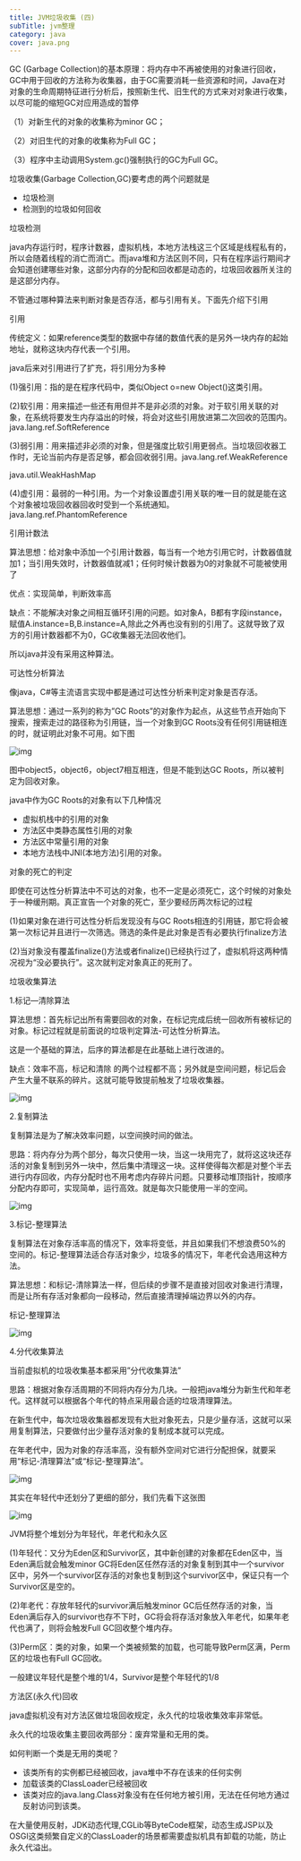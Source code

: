 ```yaml
---
title: JVM垃圾收集 (四)
subTitle: jvm整理
category: java
cover: java.png
---
```


GC (Garbage Collection)的基本原理：将内存中不再被使用的对象进行回收，GC中用于回收的方法称为收集器，由于GC需要消耗一些资源和时间，Java在对对象的生命周期特征进行分析后，按照新生代、旧生代的方式来对对象进行收集，以尽可能的缩短GC对应用造成的暂停

（1）对新生代的对象的收集称为minor GC；

（2）对旧生代的对象的收集称为Full GC；

（3）程序中主动调用System.gc()强制执行的GC为Full GC。



垃圾收集(Garbage Collection,GC)要考虑的两个问题就是

- 垃圾检测
- 检测到的垃圾如何回收



垃圾检测 

java内存运行时，程序计数器，虚拟机栈，本地方法栈这三个区域是线程私有的，所以会随着线程的消亡而消亡。而java堆和方法区则不同，只有在程序运行期间才会知道创建哪些对象，这部分内存的分配和回收都是动态的，垃圾回收器所关注的是这部分内存。 



不管通过哪种算法来判断对象是否存活，都与引用有关。下面先介绍下引用 

引用 

传统定义：如果reference类型的数据中存储的数值代表的是另外一块内存的起始地址，就称这块内存代表一个引用。 

java后来对引用进行了扩充，将引用分为多种 

(1)强引用：指的是在程序代码中，类似Object o=new Object()这类引用。 

(2)软引用：用来描述一些还有用但并不是非必须的对象。对于软引用关联的对象，在系统将要发生内存溢出的时候，将会对这些引用放进第二次回收的范围内。java.lang.ref.SoftReference 

(3)弱引用：用来描述非必须的对象，但是强度比软引用更弱点。当垃圾回收器工作时，无论当前内存是否足够，都会回收弱引用。java.lang.ref.WeakReference 

java.util.WeakHashMap 

(4)虚引用：最弱的一种引用。为一个对象设置虚引用关联的唯一目的就是能在这个对象被垃圾回收器回收时受到一个系统通知。java.lang.ref.PhantomReference



引用计数法 

算法思想：给对象中添加一个引用计数器，每当有一个地方引用它时，计数器值就加1；当引用失效时，计数器值就减1；任何时候计数器为0的对象就不可能被使用了 

优点：实现简单，判断效率高 

缺点：不能解决对象之间相互循环引用的问题。如对象A，B都有字段instance，赋值A.instance=B,B.instance=A,除此之外再也没有别的引用了。这就导致了双方的引用计数器都不为0，GC收集器无法回收他们。 

所以java并没有采用这种算法。

可达性分析算法 

像java，C#等主流语言实现中都是通过可达性分析来判定对象是否存活。 

算法思想：通过一系列的称为”GC Roots”的对象作为起点，从这些节点开始向下搜索，搜索走过的路径称为引用链，当一个对象到GC Roots没有任何引用链相连的时，就证明此对象不可用。如下图 

![img](./clipboard.png)

图中object5，object6，object7相互相连，但是不能到达GC Roots，所以被判定为回收对象。 

java中作为GC Roots的对象有以下几种情况

- 虚拟机栈中的引用的对象
- 方法区中类静态属性引用的对象
- 方法区中常量引用的对象
- 本地方法栈中JNI(本地方法)引用的对象。



对象的死亡的判定 

即使在可达性分析算法中不可达的对象，也不一定是必须死亡，这个时候的对象处于一种缓刑期。真正宣告一个对象的死亡，至少要经历两次标记的过程 

(1)如果对象在进行可达性分析后发现没有与GC Roots相连的引用链，那它将会被第一次标记并且进行一次筛选。筛选的条件是此对象是否有必要执行finalize方法 

(2)当对象没有覆盖finalize()方法或者finalize()已经执行过了，虚拟机将这两种情况视为“没必要执行”。这次就判定对象真正的死刑了。



垃圾收集算法

1.标记—清除算法 

算法思想：首先标记出所有需要回收的对象，在标记完成后统一回收所有被标记的对象。标记过程就是前面说的垃圾判定算法-可达性分析算法。 

这是一个基础的算法，后序的算法都是在此基础上进行改进的。 

缺点：效率不高，标记和清除 的两个过程都不高；另外就是空间问题，标记后会产生大量不联系的碎片。这就可能导致提前触发了垃圾收集器。

![img](./2.png)

2.复制算法

复制算法是为了解决效率问题，以空间换时间的做法。 

思路：将内存分为两个部分，每次只使用一块，当这一块用完了，就将这这块还存活的对象复制到另外一块中，然后集中清理这一块。这样使得每次都是对整个半去进行内存回收，内存分配时也不用考虑内存碎片问题。只要移动堆顶指针，按顺序分配内存即可，实现简单，运行高效。就是每次只能使用一半的空间。 

![img](./3.png)

3.标记-整理算法 

复制算法在对象存活率高的情况下，效率将变低，并且如果我们不想浪费50%的空间的。标记-整理算法适合存活对象少，垃圾多的情况下，年老代会选用这种方法。 

算法思想：和标记-清除算法一样，但后续的步骤不是直接对回收对象进行清理，而是让所有存活对象都向一段移动，然后直接清理掉端边界以外的内存。 

标记-整理算法

![img](/4.png)

4.分代收集算法 

当前虚拟机的垃圾收集基本都采用”分代收集算法” 

思路：根据对象存活周期的不同将内存分为几块。一般把java堆分为新生代和年老代。这样就可以根据各个年代的特点采用最合适的垃圾清理算法。 

在新生代中，每次垃圾收集器都发现有大批对象死去，只是少量存活，这就可以采用复制算法，只要做付出少量存活对象的复制成本就可以完成。 

在年老代中，因为对象的存活率高，没有额外空间对它进行分配担保，就要采用“标记-清理算法”或“标记-整理算法”。 

![img](./5.png)



其实在年轻代中还划分了更细的部分，我们先看下这张图 

![img](./6.png)

JVM将整个堆划分为年轻代，年老代和永久区 

(1)年轻代：又分为Eden区和Survivor区，其中新创建的对象都在Eden区中，当Eden满后就会触发minor GC将Eden区任然存活的对象复制到其中一个survivor区中，另外一个survivor区存活的对象也复制到这个survivor区中，保证只有一个Survivor区是空的。 

(2)年老代：存放年轻代的survivor满后触发minor GC后任然存活的对象，当Eden满后存入的survivor也存不下时，GC将会将存活对象放入年老代，如果年老代也满了，则将会触发Full GC回收整个堆内存。 

(3)Perm区：类的对象，如果一个类被频繁的加载，也可能导致Perm区满，Perm区的垃圾也有Full GC回收。 

一般建议年轻代是整个堆的1/4，Survivor是整个年轻代的1/8



方法区(永久代)回收 

java虚拟机没有对方法区做垃圾回收规定，永久代的垃圾收集效率非常低。 

永久代的垃圾收集主要回收两部分：废弃常量和无用的类。 



如何判断一个类是无用的类呢？

- 该类所有的实例都已经被回收，java堆中不存在该来的任何实例
- 加载该类的ClassLoader已经被回收
- 该类对应的java.lang.Class对象没有在任何地方被引用，无法在任何地方通过反射访问到该类。

在大量使用反射，JDK动态代理,CGLib等ByteCode框架，动态生成JSP以及OSGI这类频繁自定义的ClassLoader的场景都需要虚拟机具有卸载的功能，防止永久代溢出。

